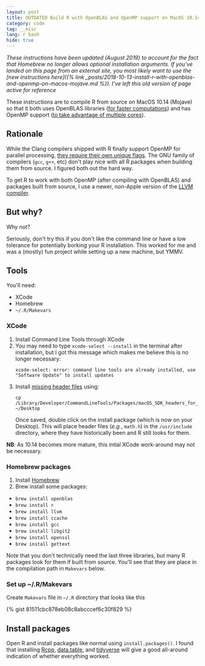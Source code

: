 ```yaml
---
layout: post
title: OUTDATED Build R with OpenBLAS and OpenMP support on MacOS 10.14 (Mojave)
category: code
tag: __misc
lang: r bash
hide: true
---
```


*These instructions have been updated (August 2019) to account for the
fact that Homebrew no longer allows optional installation
arguments. If you've landed on this page from an external site, you
most likely want to use the [new instructions here]({% link
_posts/2018-10-13-install-r-with-openblas-and-openmp-on-macos-mojave.md
%}). I've left this old version of page active for reference*

These instructions are to compile R from source on MacOS 10.14
(Mojave) so that it both uses OpenBLAS libraries ([for faster
computations](https://www.r-bloggers.com/why-is-r-slow-some-explanations-and-mklopenblas-setup-to-try-to-fix-this/))
and has OpenMP support ([to take advantage of multiple
cores](https://www.r-bloggers.com/openmp-tutorial-with-r-interface/)).

## Rationale

While the Clang compilers shipped with R finally support OpenMP for
parallel processing, [they require their own unique
flags](https://iscinumpy.gitlab.io/post/omp-on-high-sierra/). The GNU
family of compilers (`gcc`, `g++`, etc) don't play nice with all R
packages when building them from source. I figured both out the hard way.  

To get R to work with both OpenMP (after compiling with OpenBLAS)
and packages built from source, I use a newer, non-Apple version of
the [LLVM compiler](https://llvm.org).

## But why?

Why not?

Seriously, don't try this if you don't like the command line or have a
low tolerance for potentially borking your R installation. This worked
for me and was a (mostly) fun project while setting up a new machine,
but YMMV. 

## Tools

You'll need:

- XCode  
- Homebrew
- `~/.R/Makevars`

### XCode

1. Install Command Line Tools through XCode  
  1. You may need to type `xcode-select --install` in the terminal after installation,
     but I got this message which makes me believe this is no longer necessary:
	 ```
	 xcode-select: error: command line tools are already installed, use "Software Update" to install updates
     ```
2. Install [missing header
   files](https://silvae86.github.io/sysadmin/mac/osx/mojave/beta/libxml2/2018/07/05/fixing-missing-headers-for-homebrew-in-mac-osx-mojave.html)
   using: 
   ```
   cp /Library/Developer/CommandLineTools/Packages/macOS_SDK_headers_for_macOS_10.14.pkg ~/Desktop
   ```
   Once saved, double click on the install package (which is now on
   your Desktop). This will place header files (*e.g.*, `math.h`) in
   the `/usr/include` directory, where they have historically been and
   R still looks for them.
   
**NB**: As 10.14 becomes more mature, this intial XCode work-around
may not be necessary. 

### Homebrew packages

1. Install [Homebrew](https://brew.sh)  
2. Brew install some packages:  

- `brew install openblas`  
- `brew install r`  
- `brew install llvm`  
- `brew install ccache`  
- `brew install gcc`  
- `brew install libgit2`  
- `brew install openssl`  
- `brew install gettext`  

Note that you don't technically need the last three libraries, but
many R packages look for them if built from source. You'll see that
they are place in the compilation path in `Makevars` below.

### Set up ~/.R/Makevars

Create `Makevars` file in `~/.R` directory that looks like this

{% gist 81511cbc878eb08c8abcccef6c30f829 %}

## Install packages

Open R and install packages like normal using `install.packages()`. I
found that installing [Rcpp](https://CRAN.R-project.org/package=Rcpp),
[data.table](https://CRAN.R-project.org/package=data.table), and
[tidyverse](https://CRAN.R-project.org/package=tidyverse) will give a
good all-around indication of whether everything worked.
